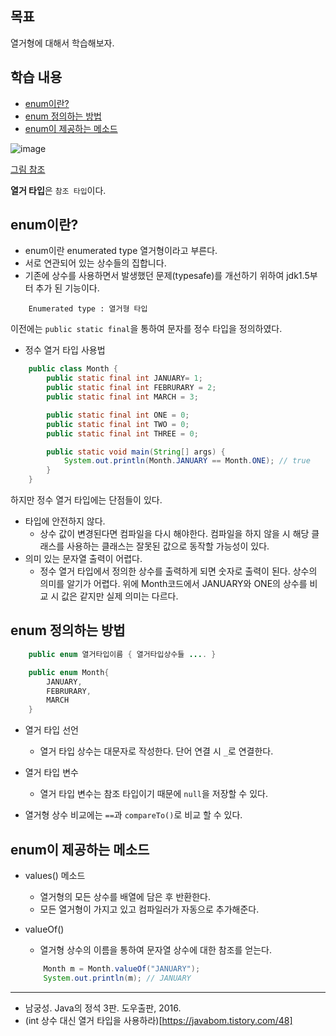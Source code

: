 ## 목표

열거형에 대해서 학습해보자.

## 학습 내용
- [enum이란?](#enum이란?)
- [enum 정의하는 방법](#enum-정의하는-방법)
- [enum이 제공하는 메소드](#enum이-제공하는-메소드)

![image](https://user-images.githubusercontent.com/69107255/121130988-1e937180-c86a-11eb-905c-dbff227f8370.png)

[그림 참조](https://kingpodo.tistory.com/54)

**열거 타입**은 `참조 타입`이다.

## enum이란?

- enum이란 enumerated type 열거형이라고 부른다.
- 서로 연관되어 있는 상수들의 집합니다.
- 기존에 상수를 사용하면서 발생했던 문제(typesafe)를 개선하기 위하여 jdk1.5부터 추가 된 기능이다.

```
    Enumerated type : 열거형 타입
```

이전에는 `public static final`을 통하여 문자를 정수 타입을 정의하였다.

- 정수 열거 타입 사용법
```java
    public class Month {
        public static final int JANUARY= 1;
        public static final int FEBRURARY = 2;
        public static final int MARCH = 3;

        public static final int ONE = 0;
        public static final int TWO = 0;
        public static final int THREE = 0;

        public static void main(String[] args) {
            System.out.println(Month.JANUARY == Month.ONE); // true   
        }
    }
```
하지만 정수 열거 타입에는 단점들이 있다.<br>
- 타입에 안전하지 않다.
    - 상수 값이 변경된다면 컴파일을 다시 해야한다. 컴파일을 하지 않을 시 해당 클래스를 사용하는 클래스는 잘못된 값으로 동작할 가능성이 있다.
- 의미 있는 문자열 출력이 어렵다.
    - 정수 열거 타입에서 정의한 상수를 출력하게 되면 숫자로 출력이 된다. 상수의 의미를 알기가 어렵다. 위에 Month코드에서 JANUARY와 ONE의 상수를 비교 시 값은 같지만 실제 의미는 다르다.

## enum 정의하는 방법

```java
    public enum 열거타입이름 { 열거타입상수들 .... }

    public enum Month{
        JANUARY,
        FEBRURARY,
        MARCH
    }

```

- 열거 타입 선언
    - 열거 타입 상수는 대문자로 작성한다. 단어 연결 시 `_`로 연결한다.
- 열거 타입 변수
    - 열거 타입 변수는 참조 타입이기 때문에 `null`을 저장할 수 있다.

- 열거형 상수 비교에는 `==`과 `compareTo()`로 비교 할 수 있다.

## enum이 제공하는 메소드

- values() 메소드
    - 열거형의 모든 상수를 배열에 담은 후 반환한다.
    - 모든 열거형이 가지고 있고 컴파일러가 자동으로 추가해준다.

- valueOf()
    - 열거형 상수의 이름을 통하여 문자열 상수에 대한 참조를 얻는다.
    ```java
        Month m = Month.valueOf("JANUARY");
        System.out.println(m); // JANUARY
    ```


---
- 남궁성. Java의 정석 3판. 도우출판, 2016.
- (int 상수 대신 열거 타입을 사용하라)[https://javabom.tistory.com/48]